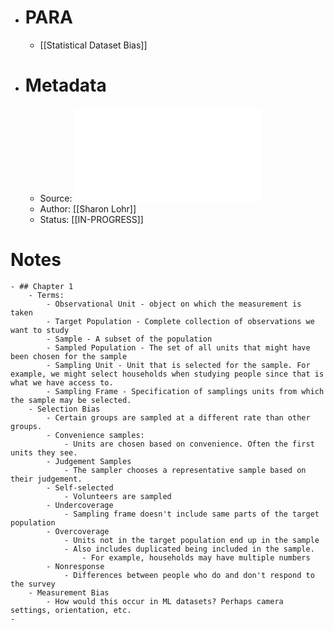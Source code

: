 - # PARA
	- [[Statistical Dataset Bias]]
- # Metadata
	- Source: ![(Texts in statistical science) Sharon L. Lohr - Sampling_ Design and Analysis-CRC Press (2021).pdf](../assets/(Texts_in_statistical_science)_Sharon_L._Lohr_-_Sampling_Design_and_Analysis-CRC_Press_(2021)_1684418341210_0.pdf)
	- Author: [[Sharon Lohr]]
	- Status: [[IN-PROGRESS]]
# Notes
	- ## Chapter 1
		- Terms:
			- Observational Unit - object on which the measurement is taken
			- Target Population - Complete collection of observations we want to study
			- Sample - A subset of the population
			- Sampled Population - The set of all units that might have been chosen for the sample
			- Sampling Unit - Unit that is selected for the sample. For example, we might select households when studying people since that is what we have access to.
			- Sampling Frame - Specification of samplings units from which the sample may be selected.
		- Selection Bias
			- Certain groups are sampled at a different rate than other groups.
			- Convenience samples:
				- Units are chosen based on convenience. Often the first units they see.
			- Judgement Samples
				- The sampler chooses a representative sample based on their judgement.
			- Self-selected
				- Volunteers are sampled
			- Undercoverage
				- Sampling frame doesn't include same parts of the target population
			- Overcoverage
				- Units not in the target population end up in the sample
				- Also includes duplicated being included in the sample.
					- For example, households may have multiple numbers
			- Nonresponse
				- Differences between people who do and don't respond to the survey
		- Measurement Bias
			- How would this occur in ML datasets? Perhaps camera settings, orientation, etc.
	-